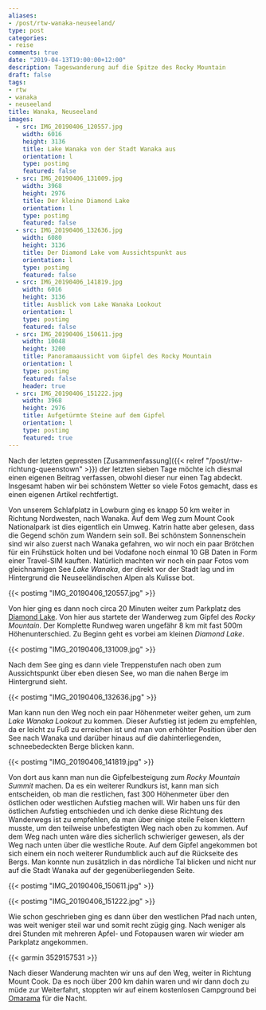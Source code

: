 ```yaml
---
aliases:
- /post/rtw-wanaka-neuseeland/
type: post
categories:
- reise
comments: true
date: "2019-04-13T19:00:00+12:00"
description: Tageswanderung auf die Spitze des Rocky Mountain
draft: false
tags:
- rtw
- wanaka
- neuseeland
title: Wanaka, Neuseeland
images:
  - src: IMG_20190406_120557.jpg
    width: 6016
    height: 3136
    title: Lake Wanaka von der Stadt Wanaka aus
    orientation: l
    type: postimg
    featured: false
  - src: IMG_20190406_131009.jpg
    width: 3968
    height: 2976
    title: Der kleine Diamond Lake
    orientation: l
    type: postimg
    featured: false
  - src: IMG_20190406_132636.jpg
    width: 6080
    height: 3136
    title: Der Diamond Lake vom Aussichtspunkt aus
    orientation: l
    type: postimg
    featured: false
  - src: IMG_20190406_141819.jpg
    width: 6016
    height: 3136
    title: Ausblick vom Lake Wanaka Lookout
    orientation: l
    type: postimg
    featured: false
  - src: IMG_20190406_150611.jpg
    width: 10048
    height: 3200
    title: Panoramaaussicht vom Gipfel des Rocky Mountain
    orientation: l
    type: postimg
    featured: false
    header: true
  - src: IMG_20190406_151222.jpg
    width: 3968
    height: 2976
    title: Aufgetürmte Steine auf dem Gipfel
    orientation: l
    type: postimg
    featured: true
---
```


Nach der letzten gepressten [Zusammenfassung]({{< relref "/post/rtw-richtung-queenstown" >}}) der letzten sieben Tage möchte ich diesmal einen eigenen Beitrag verfassen, obwohl dieser nur einen Tag abdeckt. Insgesamt haben wir bei schönstem Wetter so viele Fotos gemacht, dass es einen eigenen Artikel rechtfertigt.

Von unserem Schlafplatz in Lowburn ging es knapp 50 km weiter in Richtung Nordwesten, nach Wanaka. Auf dem Weg zum Mount Cook Nationalpark ist dies eigentlich ein Umweg. Katrin hatte aber gelesen, dass die Gegend schön zum Wandern sein soll. Bei schönstem Sonnenschein sind wir also zuerst nach Wanaka gefahren, wo wir noch ein paar Brötchen für ein Frühstück holten und bei Vodafone noch einmal 10 GB Daten in Form einer Travel-SIM kauften. Natürlich machten wir noch ein paar Fotos vom gleichnamigen See _Lake Wanaka_, der direkt vor der Stadt lag und im Hintergrund die Neuseeländischen Alpen als Kulisse bot.

{{< postimg "IMG_20190406_120557.jpg" >}}

Von hier ging es dann noch circa 20 Minuten weiter zum Parkplatz des [Diamond Lake](https://goo.gl/maps/vNKSmPijhyu). Von hier aus startete der Wanderweg zum Gipfel des _Rocky Mountain_. Der Komplette Rundweg waren ungefähr 8 km mit fast 500m Höhenunterschied. Zu Beginn geht es vorbei am kleinen _Diamond Lake_.

{{< postimg "IMG_20190406_131009.jpg" >}}

Nach dem See ging es dann viele Treppenstufen nach oben zum Aussichtspunkt über eben diesen See, wo man die nahen Berge im Hintergrund sieht.

{{< postimg "IMG_20190406_132636.jpg" >}}

Man kann nun den Weg noch ein paar Höhenmeter weiter gehen, um zum _Lake Wanaka Lookout_ zu kommen. Dieser Aufstieg ist jedem zu empfehlen, da er leicht zu Fuß zu erreichen ist und man von erhöhter Position über den See nach Wanaka und darüber hinaus auf die dahinterliegenden, schneebedeckten Berge blicken kann.

{{< postimg "IMG_20190406_141819.jpg" >}}

Von dort aus kann man nun die Gipfelbesteigung zum _Rocky Mountain Summit_ machen. Da es ein weiterer Rundkurs ist, kann man sich entscheiden, ob man die restlichen, fast 300 Höhenmeter über den östlichen oder westlichen Aufstieg machen will. Wir haben uns für den östlichen Aufstieg entschieden und ich denke diese Richtung des Wanderwegs ist zu empfehlen, da man über einige steile Felsen klettern musste, um den teilweise unbefestigten Weg nach oben zu kommen. Auf dem Weg nach unten wäre dies sicherlich schwieriger gewesen, als der Weg nach unten über die westliche Route. Auf dem Gipfel angekommen bot sich einem ein noch weiterer Rundumblick auch auf die Rückseite des Bergs. Man konnte nun zusätzlich in das nördliche Tal blicken und nicht nur auf die Stadt Wanaka auf der gegenüberliegenden Seite. 

{{< postimg "IMG_20190406_150611.jpg" >}}

{{< postimg "IMG_20190406_151222.jpg" >}}

Wie schon geschrieben ging es dann über den westlichen Pfad nach unten, was weit weniger steil war und somit recht zügig ging. Nach weniger als drei Stunden mit mehreren Apfel- und Fotopausen waren wir wieder am Parkplatz angekommen.

{{< garmin 3529157531 >}}

Nach dieser Wanderung machten wir uns auf den Weg, weiter in Richtung Mount Cook. Da es noch über 200 km dahin waren und wir dann doch zu müde zur Weiterfahrt, stoppten wir auf einem kostenlosen Campground bei [Omarama](https://goo.gl/maps/YQVSoCR3gsF2) für die Nacht.
